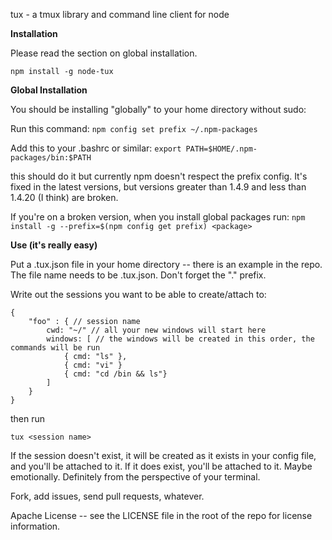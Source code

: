 tux - a tmux library and command line client for node

**Installation**

Please read the section on global installation.

```
npm install -g node-tux 
```


**Global Installation**

You should be installing "globally" to your home directory without sudo:

Run this command: ```npm config set prefix ~/.npm-packages```

Add this to your .bashrc or similar: ```export PATH=$HOME/.npm-packages/bin:$PATH```

this should do it but currently npm doesn't respect the prefix config. 
It's fixed in the latest versions, but versions greater than 1.4.9 and less than 1.4.20 (I think) are broken.

If you're on a broken version, when you install global packages run: ```npm install -g --prefix=$(npm config get prefix) <package>```



**Use (it's really easy)**

Put a .tux.json file in your home directory -- there is an example in the repo.
The file name needs to be .tux.json. Don't forget the "." prefix.

Write out the sessions you want to be able to create/attach to:

```
{
    "foo" : { // session name
        cwd: "~/" // all your new windows will start here
        windows: [ // the windows will be created in this order, the commands will be run
            { cmd: "ls" }, 
            { cmd: "vi" }
            { cmd: "cd /bin && ls"}
        ]
    }
}
```

then run 
```
tux <session name>
```

If the session doesn't exist, it will be created as it exists in your config file, and you'll be attached to it.
If it does exist, you'll be attached to it. Maybe emotionally. Definitely from the perspective of your terminal.

Fork, add issues, send pull requests, whatever.

Apache License -- see the LICENSE file in the root of the repo for license information.
